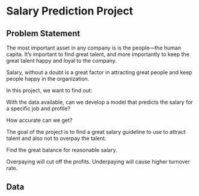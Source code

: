 # Salary Prediction Project

## Problem Statement

The most important asset in any company is is the people—the human capita. It’s important to find great talent, and more importantly to keep the great talent happy and loyal to the company.

Salary, without a doubt is a great factor in attracting great people and keep people happy in the organization.

In this project, we want to find out:

With the data available, can we develop a model that predicts the salary for a specific job and profile?

How accurate can we get?

The goal of the project is to find a great salary guideline to use to attract talent and also not to overpay the talent.

Find the great balance for reasonable salary.

Overpaying will cut off the profits. Underpaying will cause higher turnover rate.

## Data